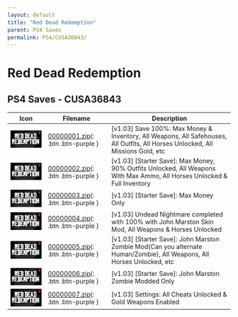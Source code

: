 ```yaml
---
layout: default
title: "Red Dead Redemption"
parent: PS4 Saves
permalink: PS4/CUSA36843/
---
```

# Red Dead Redemption

## PS4 Saves - CUSA36843

| Icon | Filename | Description |
|------|----------|-------------|
| ![Red Dead Redemption](icon0.png) | [00000001.zip](00000001.zip){: .btn .btn-purple } | [v1.03] Save 100%: Max Money & Inventory, All Weapons, All Safehouses, All Outfits, All Horses Unlocked, All Missions Gold, etc |
| ![Red Dead Redemption](icon0.png) | [00000002.zip](00000002.zip){: .btn .btn-purple } | [v1.03] [Starter Save]: Max Money, 90% Outfits Unlocked, All Weapons With Max Ammo, All Horses Unlocked & Full Inventory |
| ![Red Dead Redemption](icon0.png) | [00000003.zip](00000003.zip){: .btn .btn-purple } | [v1.03] [Starter Save]: Max Money Only |
| ![Red Dead Redemption](icon0.png) | [00000004.zip](00000004.zip){: .btn .btn-purple } | [v1.03] Undead Nightmare completed with 100% with John Marston Skin Mod, All Weapons & Horses Unlocked |
| ![Red Dead Redemption](icon0.png) | [00000005.zip](00000005.zip){: .btn .btn-purple } | [v1.03] [Starter Save]: John Marston Zombie Mod(Can you alternate Human/Zombie), All Weapons, All Horses Unlocked, etc |
| ![Red Dead Redemption](icon0.png) | [00000006.zip](00000006.zip){: .btn .btn-purple } | [v1.03] [Starter Save]: John Marston Zombie Modded Only |
| ![Red Dead Redemption](icon0.png) | [00000007.zip](00000007.zip){: .btn .btn-purple } | [v1.03] Settings: All Cheats Unlocked & Gold Weapons Enabled |
